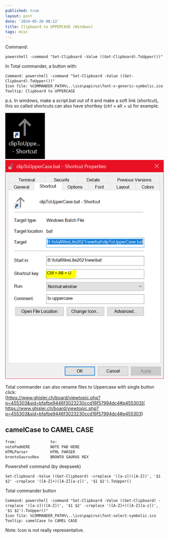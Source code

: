 ```yaml
---
published: true
layout: post
date: '2024-05-20 08:12'
title: Clipboard to UPPERCASE (Windows)
tags: misc 
---
```

Command:

    powershell -command "Set-Clipboard -Value ((Get-Clipboard).ToUpper())"

In Total commander, a button with:

    Command: powershell -command "Set-Clipboard -Value ((Get-Clipboard).ToUpper())"
    Icon file: %COMMANDER_PATH%\..\ico\papirus\font-x-generic-symbolic.ico
    Tooltip: Clipboard to UPPERCASE

p.s. In windows, make a script.bat out of it and make a soft link (shortcut), this so called shortcuts can also have shortkey (ctrl + alt + u) for example.

![image](/media/shortcut.png)
![image](/media/shortcut_shortkey.png)

Total commander can also rename files to Uppercase with single button click:  
[https://www.ghisler.ch/board/viewtopic.php?p=455303&sid=bfafbe9446f3023230ccd16f57994dc4#p455303]( https://www.ghisler.ch/board/viewtopic.php?p=455303&sid=bfafbe9446f3023230ccd16f57994dc4#p455303)

## camelCase to CAMEL CASE

    from:		        to:	
    notePadHERE 	    NOTE PAD HERE
    HTMLParser 	        HTML PARSER
    brontoSaurusRex 	BRONTO SAURUS REX

Powershell command (by deepseek)

    Set-Clipboard -Value ((Get-Clipboard) -creplace '([a-z])([A-Z])', '$1 $2' -creplace '([A-Z]+)([A-Z][a-z])', '$1 $2').ToUpper()

Total commander button

    Command: powershell -command "Set-Clipboard -Value ((Get-Clipboard) -creplace '([a-z])([A-Z])', '$1 $2' -creplace '([A-Z]+)([A-Z][a-z])', '$1 $2').ToUpper()"
    Icon file: %COMMANDER_PATH%\..\ico\papirus\font-select-symbolic.ico
    Tooltip: camelCase to CAMEL CASE

Note: Icon is not really representative.
